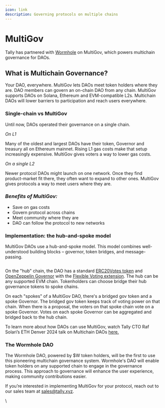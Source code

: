```yaml
---
icon: link
description: Governing protocols on multiple chains
---
```


# MultiGov

Tally has partnered with [Wormhole](https://wormhole.com/) on MultiGov, which powers multichain governance for DAOs. &#x20;

## **What is Multichain Governance?**

Your DAO, everywhere. MultiGov lets DAOs meet token holders where they are. DAO members can govern an on-chain DAO from any chain. MultiGov supports DAOs on Solana, Ethereum and EVM-compatible L2s. Multichain DAOs will lower barriers to participation and reach users everywhere.

### **Single-chain vs MultiGov**

Until now, DAOs operated their governance on a single chain.

_On L1_

Many of the oldest and largest DAOs have their token, Governor and treasury all on Ethereum mainnet. Rising L1 gas costs make that setup increasingly expensive. MultiGov gives voters a way to lower gas costs.

_On a single L2_

Newer protocol DAOs might launch on one network. Once they find product-market fit there, they often want to expand to other ones. MultiGov gives protocols a way to meet users where they are.

### _Benefits of MultiGov:_

* Save on gas costs
* Govern protocol across chains
* Meet community where they are
* DAO can follow the protocol to new networks

### **Implementation: the hub-and-spoke model**

MultiGov DAOs use a hub-and-spoke model. This model combines well-understood building blocks – governor, token bridges, and message-passing.

<figure><img src="https://lh7-rt.googleusercontent.com/docsz/AD_4nXf9y23qa92tXynFJEFYf2mkPciluPRl2bokIyFGg-6l1ZYiqluurJslF4r_5uHTtGkf2_NkUZMn4CDl-0jqg-wYj3UF8ONyjCbaNfsACsO8Bfy1anlQISxev8oOxha6MkOteTJd?key=AwOyyJTVZW0WAjn_zFwnD4lF" alt=""><figcaption></figcaption></figure>

On the "hub" chain, the DAO has a standard [ERC20Votes token](https://github.com/OpenZeppelin/openzeppelin-contracts/blob/master/contracts/token/ERC20/extensions/ERC20Votes.sol) and [OpenZeppelin Governor](https://github.com/OpenZeppelin/openzeppelin-contracts/tree/master/contracts/governance) with the [Flexible Voting extension](https://flexiblevoting.com/). The hub can be any supported EVM chain. Tokenholders can choose bridge their hub governance tokens to spoke chains.

On each "spokes" of a MultiGov DAO, there's a bridged gov token and a spoke Governor. The bridged gov token keeps track of voting power on that chain. When there is a proposal, the voters on that spoke chain vote on a spoke Governor. Votes on each spoke Governor can be aggregated and bridged back to the hub chain.

To learn more about how DAOs can use MultiGov, watch Tally CTO Raf Solari’s ETH Denver 2024 talk on Multichain DAOs [here.](https://twitter.com/tallyxyz/status/1762609578863198698)

### **The Wormhole DAO**

The Wormhole DAO, powered by $W token holders, will be the first to use this pioneering multichain governance system. Wormhole's DAO will enable token holders on any supported chain to engage in the governance process. This approach to governance will enhance the user experience, making community contributions easier.



If you’re interested in implementing MultiGov for your protocol, reach out to our sales team at sales@tally.xyz.

\
